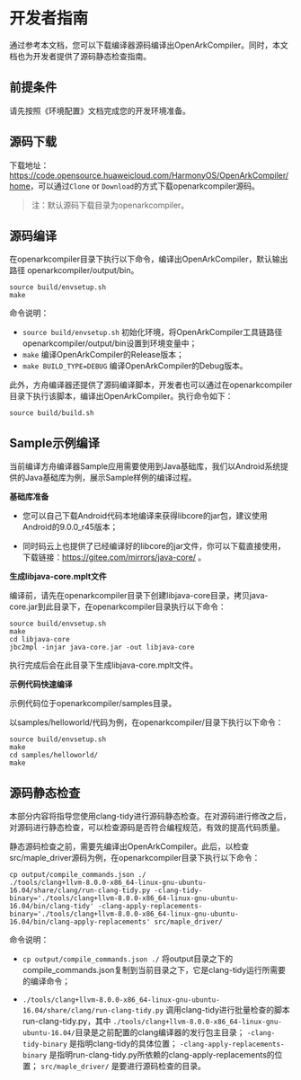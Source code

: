 # 开发者指南

通过参考本文档，您可以下载编译器源码编译出OpenArkCompiler。同时，本文档也为开发者提供了源码静态检查指南。

## 前提条件

请先按照《环境配置》文档完成您的开发环境准备。


## 源码下载

   下载地址：<https://code.opensource.huaweicloud.com/HarmonyOS/OpenArkCompiler/home>，可以通过`Clone` or `Download`的方式下载openarkcompiler源码。
   > 注：默认源码下载目录为openarkcompiler。


## 源码编译


在openarkcompiler目录下执行以下命令，编译出OpenArkCompiler，默认输出路径 openarkcompiler/output/bin。

```
source build/envsetup.sh
make
```
命令说明：

- `source build/envsetup.sh` 初始化环境，将OpenArkCompiler工具链路径openarkcompiler/output/bin设置到环境变量中；
- `make` 编译OpenArkCompiler的Release版本；
- `make BUILD_TYPE=DEBUG` 编译OpenArkCompiler的Debug版本。

此外，方舟编译器还提供了源码编译脚本，开发者也可以通过在openarkcompiler目录下执行该脚本，编译出OpenArkCompiler。执行命令如下：

```
source build/build.sh
```

## Sample示例编译

当前编译方舟编译器Sample应用需要使用到Java基础库，我们以Android系统提供的Java基础库为例，展示Sample样例的编译过程。

**基础库准备**

- 您可以自己下载Android代码本地编译来获得libcore的jar包，建议使用Android的9.0.0_r45版本；

- 同时码云上也提供了已经编译好的libcore的jar文件，你可以下载直接使用，下载链接：https://gitee.com/mirrors/java-core/ 。

**生成libjava-core.mplt文件**

编译前，请先在openarkcompiler目录下创建libjava-core目录，拷贝java-core.jar到此目录下，在openarkcompiler目录执行以下命令：

```
source build/envsetup.sh
make
cd libjava-core
jbc2mpl -injar java-core.jar -out libjava-core
```

执行完成后会在此目录下生成libjava-core.mplt文件。

**示例代码快速编译**

示例代码位于openarkcompiler/samples目录。

以samples/helloworld/代码为例，在openarkcompiler/目录下执行以下命令：

```
source build/envsetup.sh
make
cd samples/helloworld/
make
```

## 源码静态检查

本部分内容将指导您使用clang-tidy进行源码静态检查。在对源码进行修改之后，对源码进行静态检查，可以检查源码是否符合编程规范，有效的提高代码质量。

静态源码检查之前，需要先编译出OpenArkCompiler。此后，以检查src/maple_driver源码为例，在openarkcompiler目录下执行以下命令：

```
cp output/compile_commands.json ./
./tools/clang+llvm-8.0.0-x86_64-linux-gnu-ubuntu-16.04/share/clang/run-clang-tidy.py -clang-tidy-binary='./tools/clang+llvm-8.0.0-x86_64-linux-gnu-ubuntu-16.04/bin/clang-tidy' -clang-apply-replacements-binary='./tools/clang+llvm-8.0.0-x86_64-linux-gnu-ubuntu-16.04/bin/clang-apply-replacements' src/maple_driver/
```
命令说明：

- `cp output/compile_commands.json ./` 将output目录之下的compile_commands.json复制到当前目录之下，它是clang-tidy运行所需要的编译命令；

- `./tools/clang+llvm-8.0.0-x86_64-linux-gnu-ubuntu-16.04/share/clang/run-clang-tidy.py` 调用clang-tidy进行批量检查的脚本run-clang-tidy.py，其中 `./tools/clang+llvm-8.0.0-x86_64-linux-gnu-ubuntu-16.04/`目录是之前配置的clang编译器的发行包主目录； `-clang-tidy-binary` 是指明clang-tidy的具体位置； `-clang-apply-replacements-binary` 是指明run-clang-tidy.py所依赖的clang-apply-replacements的位置； `src/maple_driver/` 是要进行源码检查的目录。
